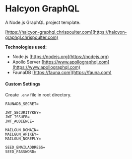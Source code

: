 # Halcyon GraphQL

A Node.js GraphQL project template.

[https://halcyon-graphql.chrispoulter.com](https://halcyon-graphql.chrispoulter.com)

**Technologies used:**

-   Node.js
    [https://nodejs.org](https://nodejs.org)
-   Apollo Server
    [https://www.apollographql.com](https://www.apollographql.com)
-   FaunaDB
    [https://fauna.com](https://fauna.com)

#### Custom Settings

Create `.env` file in root directory.

```
FAUNADB_SECRET=

JWT_SECURITYKEY=
JWT_ISSUER=
JWT_AUDIENCE=

MAILGUN_DOMAIN=
MAILGUN_APIKEY=
MAILGUN_NOREPLY=

SEED_EMAILADDRESS=
SEED_PASSWORD=
```
